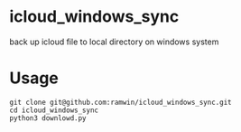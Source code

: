 # icloud_windows_sync

back up icloud file to local directory on windows system

# Usage


    git clone git@github.com:ramwin/icloud_windows_sync.git
    cd icloud_windows_sync
    python3 downlowd.py
